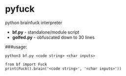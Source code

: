 # pyfuck
python brainfuck interpreter

* **bf.py** - standalone/module script
* **golfed.py** - obfuscated down to 30 lines

###usage:
```
python3 bf.py <code string> <char inputs>
```
```
from bf import Fuck
print(Fuck().brain('<code string>', '<char inputs>'))
```
